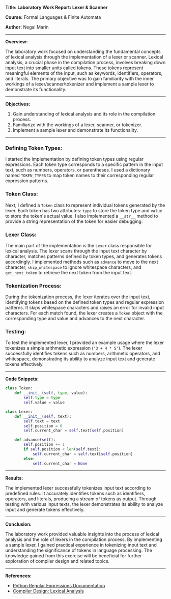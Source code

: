 **Title: Laboratory Work Report: Lexer & Scanner**

**Course:** Formal Languages & Finite Automata

**Author:** Negai Marin

---

**Overview:**

The laboratory work focused on understanding the fundamental concepts of lexical analysis through the implementation of a lexer or scanner. Lexical analysis, a crucial phase in the compilation process, involves breaking down input text into smaller units called tokens. These tokens represent meaningful elements of the input, such as keywords, identifiers, operators, and literals. The primary objective was to gain familiarity with the inner workings of a lexer/scanner/tokenizer and implement a sample lexer to demonstrate its functionality.

---

**Objectives:**

1. Gain understanding of lexical analysis and its role in the compilation process.
2. Familiarize with the workings of a lexer, scanner, or tokenizer.
3. Implement a sample lexer and demonstrate its functionality.

---

### Defining Token Types:
I started the implementation by defining token types using regular expressions. Each token type corresponds to a specific pattern in the input text, such as numbers, operators, or parentheses. I used a dictionary named `TOKEN_TYPES` to map token names to their corresponding regular expression patterns.

### Token Class:
Next, I defined a `Token` class to represent individual tokens generated by the lexer. Each token has two attributes: `type` to store the token type and `value` to store the token's actual value. I also implemented a `__str__` method to provide a string representation of the token for easier debugging.

### Lexer Class:
The main part of the implementation is the `Lexer` class responsible for lexical analysis. The lexer scans through the input text character by character, matches patterns defined by token types, and generates tokens accordingly. I implemented methods such as `advance` to move to the next character, `skip_whitespace` to ignore whitespace characters, and `get_next_token` to retrieve the next token from the input text.

### Tokenization Process:
During the tokenization process, the lexer iterates over the input text, identifying tokens based on the defined token types and regular expression patterns. It skips whitespace characters and raises an error for invalid input characters. For each match found, the lexer creates a `Token` object with the corresponding type and value and advances to the next character.

### Testing:
To test the implemented lexer, I provided an example usage where the lexer tokenizes a simple arithmetic expression (`'3 + 4 * 5'`). The lexer successfully identifies tokens such as numbers, arithmetic operators, and whitespace, demonstrating its ability to analyze input text and generate tokens effectively.


---

**Code Snippets:**

```python
class Token:
    def __init__(self, type, value):
        self.type = type
        self.value = value

class Lexer:
    def __init__(self, text):
        self.text = text
        self.position = 0
        self.current_char = self.text[self.position]

    def advance(self):
        self.position += 1
        if self.position < len(self.text):
            self.current_char = self.text[self.position]
        else:
            self.current_char = None

```

---

**Results:**

The implemented lexer successfully tokenizes input text according to predefined rules. It accurately identifies tokens such as identifiers, operators, and literals, producing a stream of tokens as output. Through testing with various input texts, the lexer demonstrates its ability to analyze input and generate tokens effectively.

---

**Conclusion:**

The laboratory work provided valuable insights into the process of lexical analysis and the role of lexers in the compilation process. By implementing a sample lexer, I gained practical experience in tokenizing input text and understanding the significance of tokens in language processing. The knowledge gained from this exercise will be beneficial for further exploration of compiler design and related topics.

---

**References:**

- [Python Regular Expressions Documentation](https://docs.python.org/3/library/re.html)
- [Compiler Design: Lexical Analysis](https://www.geeksforgeeks.org/compiler-design-lexical-analysis/)
